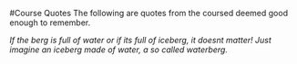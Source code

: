 #Course Quotes
The following are quotes from the coursed deemed good enough to remember.

*If the berg is full of water or if its full of iceberg, it doesnt matter! 
Just imagine an iceberg made of water, a so called waterberg.*

